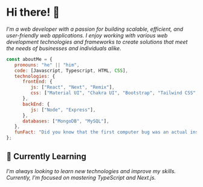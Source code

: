# Hi there! 👋

<p>
   <em>
      I'm a web developer with a passion for building scalable, efficient, and user-friendly web applications. I enjoy working with various web development                   technologies and frameworks to create solutions that meet the needs of businesses and individuals alike.
   </em>
</p>

```javascript
const aboutMe = {
   pronouns: "he" || "him",
   code: [Javascript, Typescript, HTML, CSS],
   technologies: {
      frontEnd: {
         js: ["React", "Next", "Remix"],
         css: ["Material UI", "Chakra UI", "Bootstrap", "Tailwind CSS", "SASS"]
      },
      backEnd: {
         js: ["Node", "Express"],
      },
      databases: ["MongoDB", "MySQL"],
   },
   funFact: "Did you know that the first computer bug was an actual insect?"
};
```

## 🌱 Currently Learning
<em>
   I'm always looking to learn new technologies and improve my skills. Currently, I'm focused on mastering TypeScript and Next.js.
</em>
